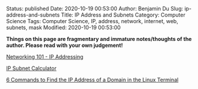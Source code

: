 Status: published
Date: 2020-10-19 00:53:00
Author: Benjamin Du
Slug: ip-address-and-subnets
Title: IP Address and Subnets
Category: Computer Science
Tags: Computer Science, IP, address, network, internet, web, subnets, mask
Modified: 2020-10-19 00:53:00

**Things on this page are fragmentary and immature notes/thoughts of the author. Please read with your own judgement!**


[Networking 101 - IP Addressing](https://www.civo.com/learn/ip-addressing)

[IP Subnet Calculator](https://www.calculator.net/ip-subnet-calculator.html)

[6 Commands to Find the IP Address of a Domain in the Linux Terminal](https://www.2daygeek.com/linux-command-find-check-domain-ip-address/)
